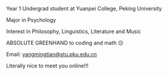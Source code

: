 Year 1 Undergrad student at Yuanpei College, Peking University  

Major in Psychology  

Interest in Philosophy, Linguistics, Literature and Music  

ABSOLUTE GREENHAND to coding and math 😔  

Email: yangmingtian@stu.pku.edu.cn  

Literally nice to meet you online!!!
